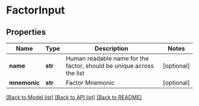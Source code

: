 # FactorInput

## Properties
Name | Type | Description | Notes
------------ | ------------- | ------------- | -------------
**name** | **str** | Human readable name for the factor, should be unique across the list | [optional] 
**mnemonic** | **str** | Factor Mnemonic | [optional] 

[[Back to Model list]](../README.md#documentation-for-models) [[Back to API list]](../README.md#documentation-for-api-endpoints) [[Back to README]](../README.md)


